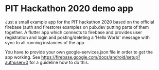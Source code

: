 # PIT Hackathon 2020 demo app
Just a small example app for the PIT hackathon 2020 based on the official firebase (auth and firestore) examples on pub.dev putting parts of them together.
A flutter app which connects to firebase and provides user registration and login and posting/deleting a 'Hello World' message with sync to all running instances of the app.

You have to provide your own google-services.json file in order to get the app working. See https://firebase.google.com/docs/android/setup?authuser=0 for a guideline how to do this.
